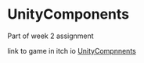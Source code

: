 # UnityComponents
Part of week 2 assignment </br>

link to game in itch io [UnityCompnnents](https://shaggyx98.itch.io/unitycomponentsdemo) </br>
